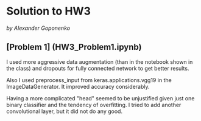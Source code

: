 # Solution to HW3

*by Alexander Goponenko*

## [Problem 1] (HW3_Problem1.ipynb)

I used more aggressive data augmentation (than in the notebook shown in the class) and dropouts for fully connected network to get better results.

Also I used preprocess_input from keras.applications.vgg19 in the ImageDataGenerator. It improved accuracy considerably.

Having a more complicated "head" seemed to be unjustified given just one binary classifier and the tendency of overfitting. I tried to add another convolutional layer, but it did not do any good.
